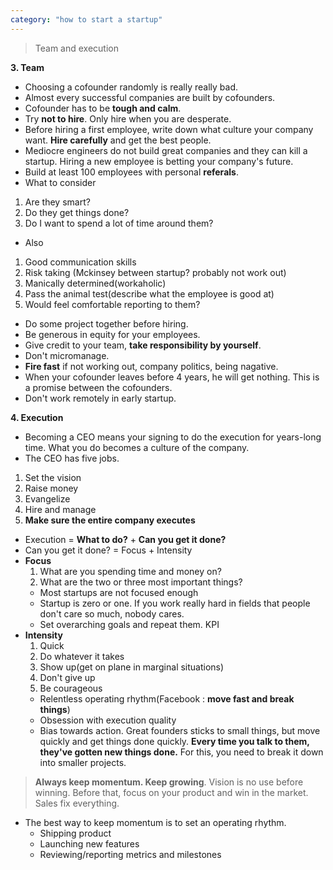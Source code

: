 ```yaml
---
category: "how to start a startup"
---
```

> Team and execution

**3. Team**
- Choosing a cofounder randomly is really really bad.
- Almost every successful companies are built by cofounders.
- Cofounder has to be **tough and calm**.
- Try **not to hire**. Only hire when you are desperate.
- Before hiring a first employee, write down what culture your company want. **Hire carefully** and get the best people.
- Mediocre engineers do not build great companies and they can kill a startup. Hiring a new employee is betting your company's future.
- Build at least 100 employees with personal **referals**.
- What to consider
1. Are they smart?
2. Do they get things done?
3. Do I want to spend a lot of time around them?
- Also
1. Good communication skills
2. Risk taking (Mckinsey between startup? probably not work out)
3. Manically determined(workaholic)
4. Pass the animal test(describe what the employee is good at)
5. Would feel comfortable reporting to them?
- Do some project together before hiring.
- Be generous in equity for your employees.
- Give credit to your team, **take responsibility by yourself**.
- Don't micromanage.
- **Fire fast** if not working out, company politics, being nagative.
- When your cofounder leaves before 4 years, he will get nothing. This is a promise between the cofounders.
- Don't work remotely in early startup.

**4. Execution**
- Becoming a CEO means your signing to do the execution for years-long time. What you do becomes a culture of the company.
- The CEO has five jobs.
1. Set the vision
2. Raise money
3. Evangelize
4. Hire and manage
5. **Make sure the entire company executes**
- Execution = **What to do?** + **Can you get it done?**
- Can you get it done? = Focus + Intensity
- **Focus**
    1. What are you spending time and money on?
    2. What are the two or three most important things?
    - Most startups are not focused enough
    - Startup is zero or one. If you work really hard in fields that people don't care so much, nobody cares.
    - Set overarching goals and repeat them. KPI
- **Intensity**
    1. Quick
    2. Do whatever it takes
    3. Show up(get on plane in marginal situations)
    4. Don't give up
    5. Be courageous
    - Relentless operating rhythm(Facebook : **move fast and break things**)
    - Obsession with execution quality
    - Bias towards action. Great founders sticks to small things, but move quickly and get things done quickly. **Every time you talk to them, they've gotten new things done.** For this, you need to break it down into smaller projects.

> **Always keep momentum. Keep growing**. Vision is no use before winning. Before that, focus on your product and win in the market. Sales fix everything.

- The best way to keep momentum is to set an operating rhythm.
    - Shipping product
    - Launching new features
    - Reviewing/reporting metrics and milestones